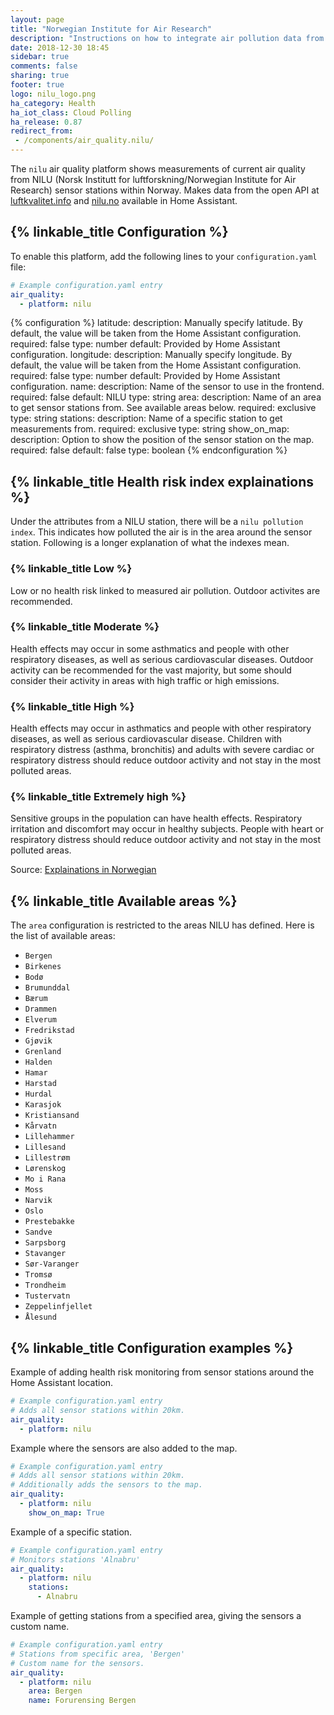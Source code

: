 ```yaml
---
layout: page
title: "Norwegian Institute for Air Research"
description: "Instructions on how to integrate air pollution data from NILU within Home Assistant."
date: 2018-12-30 18:45
sidebar: true
comments: false
sharing: true
footer: true
logo: nilu_logo.png
ha_category: Health
ha_iot_class: Cloud Polling
ha_release: 0.87
redirect_from:
 - /components/air_quality.nilu/
---
```


The `nilu` air quality platform shows measurements of current air quality from NILU (Norsk Institutt for luftforskning/Norwegian Institute for Air Research) sensor stations within Norway. Makes data from the open API at [luftkvalitet.info](http://luftkvalitet.info/) and [nilu.no](https://nilu.no/) available in Home Assistant.

## {% linkable_title Configuration %}

To enable this platform, add the following lines to your `configuration.yaml` file:

```yaml
# Example configuration.yaml entry
air_quality:
  - platform: nilu
```

{% configuration %}
  latitude:
    description: Manually specify latitude. By default, the value will be taken from the Home Assistant configuration.
    required: false
    type: number
    default: Provided by Home Assistant configuration.
  longitude:
    description: Manually specify longitude. By default, the value will be taken from the Home Assistant configuration.
    required: false
    type: number
    default: Provided by Home Assistant configuration.
  name:
    description: Name of the sensor to use in the frontend.
    required: false
    default: NILU
    type: string
  area:
    description: Name of an area to get sensor stations from. See available areas below.
    required: exclusive
    type: string
  stations:
    description: Name of a specific station to get measurements from.
    required: exclusive
    type: string
  show_on_map:
    description: Option to show the position of the sensor station on the map.
    required: false
    default: false
    type: boolean
{% endconfiguration %}

## {% linkable_title Health risk index explainations %}

Under the attributes from a NILU station, there will be a `nilu pollution index`. This indicates how polluted the air is in the area around the sensor station. Following is a longer explanation of what the indexes mean.

### {% linkable_title Low %}

Low or no health risk linked to measured air pollution. Outdoor activites are recommended.

### {% linkable_title Moderate %}

Health effects may occur in some asthmatics and people with other respiratory diseases, as well as serious cardiovascular diseases. Outdoor activity can be recommended for the vast majority, but some should consider their activity in areas with high traffic or high emissions.

### {% linkable_title High %}

Health effects may occur in asthmatics and people with other respiratory diseases, as well as serious cardiovascular disease. Children with respiratory distress (asthma, bronchitis) and adults with severe cardiac or respiratory distress should reduce outdoor activity and not stay in the most polluted areas.

### {% linkable_title Extremely high %}

Sensitive groups in the population can have health effects. Respiratory irritation and discomfort may occur in healthy subjects. People with heart or respiratory distress should reduce outdoor activity and not stay in the most polluted areas.

Source: [Explainations in Norwegian](http://www.luftkvalitet.info/home/Varslingsklasser.aspx)

## {% linkable_title Available areas %}

The `area` configuration is restricted to the areas NILU has defined. Here is the list of available areas:

- `Bergen`
- `Birkenes`
- `Bodø`
- `Brumunddal`
- `Bærum`
- `Drammen`
- `Elverum`
- `Fredrikstad`
- `Gjøvik`
- `Grenland`
- `Halden`
- `Hamar`
- `Harstad`
- `Hurdal`
- `Karasjok`
- `Kristiansand`
- `Kårvatn`
- `Lillehammer`
- `Lillesand`
- `Lillestrøm`
- `Lørenskog`
- `Mo i Rana`
- `Moss`
- `Narvik`
- `Oslo`
- `Prestebakke`
- `Sandve`
- `Sarpsborg`
- `Stavanger`
- `Sør-Varanger`
- `Tromsø`
- `Trondheim`
- `Tustervatn`
- `Zeppelinfjellet`
- `Ålesund`

## {% linkable_title Configuration examples %}

Example of adding health risk monitoring from sensor stations around the Home Assistant location.

```yaml
# Example configuration.yaml entry
# Adds all sensor stations within 20km.
air_quality:
  - platform: nilu
```

Example where the sensors are also added to the map.

```yaml
# Example configuration.yaml entry
# Adds all sensor stations within 20km.
# Additionally adds the sensors to the map.
air_quality:
  - platform: nilu
    show_on_map: True
```

Example of a specific station.

```yaml
# Example configuration.yaml entry
# Monitors stations 'Alnabru'
air_quality:
  - platform: nilu
    stations:
      - Alnabru
```

Example of getting stations from a specified area, giving the sensors a custom name.

```yaml
# Example configuration.yaml entry
# Stations from specific area, 'Bergen'
# Custom name for the sensors.
air_quality:
  - platform: nilu
    area: Bergen
    name: Forurensing Bergen
```
